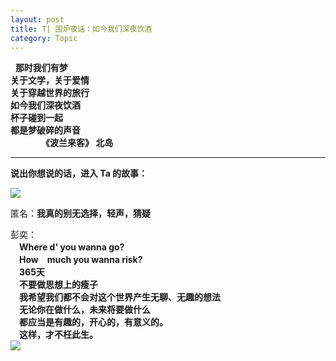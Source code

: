 ```yaml
---
layout: post
title: T| 围炉夜话：如今我们深夜饮酒
category: Topic
---
```

 
**那时我们有梦 <br>
关于文学，关于爱情 <br>
关于穿越世界的旅行 <br>
如今我们深夜饮酒 <br>
杯子碰到一起 <br>
都是梦破碎的声音<br>
　　　　《波兰来客》 北岛<br>**

------------

**说出你想说的话，进入 Ta 的故事：**

![](http://a3.qpic.cn/psb?/V11IYYto13cdje/KxOslvkDZ8poQpZb551ZOS9*AXgTKDQ7G5i.qFbQSLw!/b/dBkBAAAAAAAA&bo=6ALCAQAAAAACMD0!&rf=viewer_4)

匿名：**我真的别无选择，轻声，猜疑**

彭奕：<br>
　**Where d' you wanna go?<br>
　How　much you wanna risk?<br>
　365天<br>
　不要做思想上的瘦子<br>
　我希望我们都不会对这个世界产生无聊、无趣的想法<br>
　无论你在做什么，未来将要做什么<br>
　都应当是有趣的，开心的，有意义的。<br>
　这样，才不枉此生。<br>**
![](http://a2.qpic.cn/psb?/V11IYYto13cdje/by14QnoEu0HlOzRjnPtWbnlMILwmWdm7uTGIsOtlMDY!/b/dG0BAAAAAAAA&ek=1&kp=1&pt=0&bo=qgHAAwAAAAARF0g!&tm=1496811600&sce=60-2-2&rf=viewer_4)
